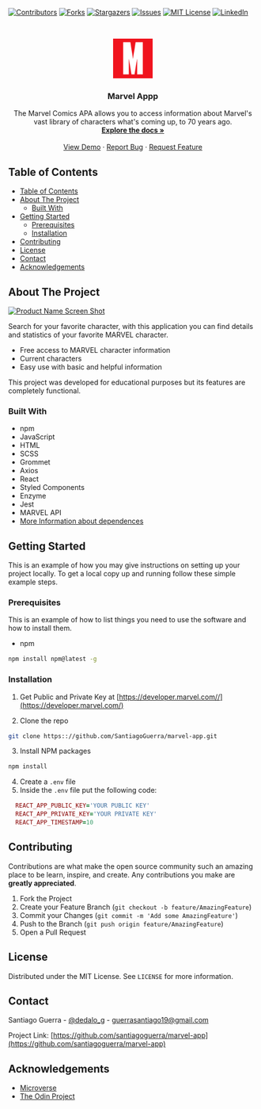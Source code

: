 <!--
*** Thanks for checking out this README Template. If you have a suggestion that would
*** make this better, please fork the repo and create a pull request or simply open
*** an issue with the tag "enhancement".
*** Thanks again! Now go create something AMAZING! :D
-->





<!-- PROJECT SHIELDS -->
<!--
*** I'm using markdown "reference style" links for readability.
*** Reference links are enclosed in brackets [ ] instead of parentheses ( ).
*** See the bottom of this document for the declaration of the reference variables
*** for contributors-url, forks-url, etc. This is an optional, concise syntax you may use.
*** https://www.markdownguide.org/basic-syntax/#reference-style-links
-->
[![Contributors][contributors-shield]][contributors-url]
[![Forks][forks-shield]][forks-url]
[![Stargazers][stars-shield]][stars-url]
[![Issues][issues-shield]][issues-url]
[![MIT License][license-shield]][license-url]
[![LinkedIn][linkedin-shield]][linkedin-url]



<!-- PROJECT LOGO -->
<br />
<p align="center">
  <a href="https://github.com/SantiagoGuerra/marvel-app">
    <img src="docs/assets/marvel.png" alt="Logo" width="80" height="80">
  </a>

  <h3 align="center">Marvel Appp</h3>

  <p align="center">
    The Marvel Comics APA allows you to access information about Marvel's vast library of characters what's coming up, to 70 years ago.
    <br />
    <a href="https://github.com/SantiagoGuerra/marvel-app"><strong>Explore the docs »</strong></a>
    <br />
    <br />
    <a href="https://github.com/SantiagoGuerra/marvel-app">View Demo</a>
    ·
    <a href="https://github.com/SantiagoGuerra/marvel-app/issues">Report Bug</a>
    ·
    <a href="https://github.com/SantiagoGuerra/marvel-app/issues">Request Feature</a>
  </p>
</p>



<!-- TABLE OF CONTENTS -->
## Table of Contents

- [Table of Contents](#table-of-contents)
- [About The Project](#about-the-project)
  - [Built With](#built-with)
- [Getting Started](#getting-started)
  - [Prerequisites](#prerequisites)
  - [Installation](#installation)
- [Contributing](#contributing)
- [License](#license)
- [Contact](#contact)
- [Acknowledgements](#acknowledgements)



<!-- ABOUT THE PROJECT -->
## About The Project

[![Product Name Screen Shot][product-screenshot]](#)

Search for your favorite character, with this application you can find details and statistics of your favorite MARVEL character.

* Free access to MARVEL character information
* Current characters
* Easy use with basic and helpful information

This project was developed for educational purposes but its features are completely functional.

### Built With
* npm
* JavaScript
* HTML
* SCSS
* Grommet
* Axios
* React
* Styled Components
* Enzyme
* Jest
* MARVEL API
* [More Information about dependences](https://github.com/SantiagoGuerra/marvel-app/blob/development/package.json)
  

<!-- GETTING STARTED -->
## Getting Started

This is an example of how you may give instructions on setting up your project locally.
To get a local copy up and running follow these simple example steps.

### Prerequisites

This is an example of how to list things you need to use the software and how to install them.
* npm
```sh
npm install npm@latest -g
```

### Installation

1. Get Public and Private Key at [https://developer.marvel.com//](https://developer.marvel.com/)

2. Clone the repo
```sh
git clone https:://github.com/SantiagoGuerra/marvel-app.git
```
3. Install NPM packages
```sh
npm install
```
4. Create a `.env` file
5. Inside the `.env` file put the following code:
```ruby
  REACT_APP_PUBLIC_KEY='YOUR PUBLIC KEY' 
  REACT_APP_PRIVATE_KEY='YOUR PRIVATE KEY'
  REACT_APP_TIMESTAMP=10
```

<!-- CONTRIBUTING -->
## Contributing

Contributions are what make the open source community such an amazing place to be learn, inspire, and create. Any contributions you make are **greatly appreciated**.

1. Fork the Project
2. Create your Feature Branch (`git checkout -b feature/AmazingFeature`)
3. Commit your Changes (`git commit -m 'Add some AmazingFeature'`)
4. Push to the Branch (`git push origin feature/AmazingFeature`)
5. Open a Pull Request



<!-- LICENSE -->
## License

Distributed under the MIT License. See `LICENSE` for more information.


<!-- CONTACT -->
## Contact

Santiago Guerra - [@dedalo_g](https://twitter.com/dedalo_g) - guerrasantiago19@gmail.com

Project Link: [https://github.com/santiagoguerra/marvel-app](https://github.com/santiagoguerra/marvel-app)



<!-- ACKNOWLEDGEMENTS -->
## Acknowledgements
* [Microverse](https://www.microverse.org/)
* [The Odin Project](https://theodinproject.com/)





<!-- MARKDOWN LINKS & IMAGES -->
<!-- https://www.markdownguide.org/basic-syntax/#reference-style-links -->
[contributors-shield]: https://img.shields.io/github/contributors/SantiagoGuerra/marvel-app.svg?style=flat-square
[contributors-url]: https://github.com/SantiagoGuerra/marvel-app/graphs/contributors
[forks-shield]: https://img.shields.io/github/forks/SantiagoGuerra/marvel-app.svg?style=flat-square
[forks-url]: https://github.com/SantiagoGuerra/marvel-app/network/members
[stars-shield]: https://img.shields.io/github/stars/SantiagoGuerra/marvel-app.svg?style=flat-square
[stars-url]: https://github.com/SantiagoGuerra/marvel-app/stargazers
[issues-shield]: https://img.shields.io/github/issues/SantiagoGuerra/marvel-app.svg?style=flat-square
[issues-url]: https://github.com/SantiagoGuerra/marvel-app/issues
[license-shield]: https://img.shields.io/github/license/SantiagoGuerra/marvel-app.svg?style=flat-square
[license-url]: https://github.com/SantiagoGuerra/marvel-app/blob/master/LICENSE.txt
[linkedin-shield]: https://img.shields.io/badge/-LinkedIn-black.svg?style=flat-square&logo=linkedin&colorB=555
[linkedin-url]: https://www.linkedin.com/in/santiago--guerra/
[product-screenshot]: docs/assets/screenshot.gif
